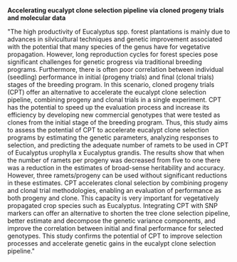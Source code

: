 **Accelerating eucalypt clone selection pipeline via cloned progeny trials and molecular data**

"The high productivity of Eucalyptus spp. forest plantations is mainly due to advances in silvicultural techniques and genetic improvement associated with the potential that many species of the genus have for vegetative propagation. However, long reproduction cycles for forest species pose significant challenges for genetic progress via traditional breeding programs. Furthermore, there is often poor correlation between individual (seedling) performance in initial (progeny trials) and final (clonal trials) stages of the breeding program. In this scenario, cloned progeny trials (CPT) offer an alternative to accelerate the eucalypt clone selection pipeline, combining progeny and clonal trials in a single experiment. CPT has the potential to speed up the evaluation process and increase its efficiency by developing new commercial genotypes that were tested as clones from the initial stage of the breeding program. Thus, this study aims to assess the potential of CPT to accelerate eucalypt clone selection programs by estimating the genetic parameters, analyzing responses to selection, and predicting the adequate number of ramets to be used in CPT of Eucalyptus urophylla x Eucalyptus grandis. The results show that when the number of ramets per progeny was decreased from five to one there was a reduction in the estimates of broad-sense heritability and accuracy. However, three ramets/progeny can be used without significant reductions in these estimates. CPT accelerates clonal selection by combining progeny and clonal trial methodologies, enabling an evaluation of performance as both progeny and clone. This capacity is very important for vegetatively propagated crop species such as Eucalyptus. Integrating CPT with SNP markers can offer an alternative to shorten the tree clone selection pipeline, better estimate and decompose the genetic variance components, and improve the correlation between initial and final performance for selected genotypes. This study confirms the potential of CPT to improve selection processes and accelerate genetic gains in the eucalypt clone selection pipeline."

